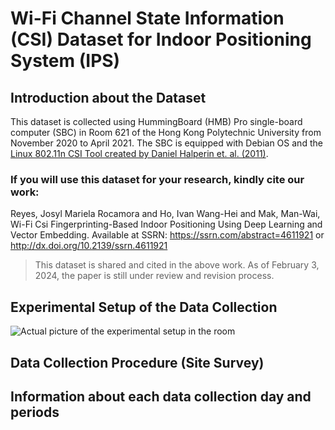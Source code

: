 # Wi-Fi Channel State Information (CSI) Dataset for Indoor Positioning System (IPS)

## Introduction about the Dataset
This dataset is collected using HummingBoard (HMB) Pro single-board computer (SBC) in Room 621 of the Hong Kong Polytechnic University from November 2020 to April 2021. The SBC is equipped with Debian OS and the [Linux 802.11n CSI Tool created by Daniel Halperin et. al. (2011)](https://dhalperi.github.io/linux-80211n-csitool/).

### If you will use this dataset for your research, kindly cite our work:
Reyes, Josyl Mariela Rocamora and Ho, Ivan Wang-Hei and Mak, Man-Wai, Wi-Fi Csi Fingerprinting-Based Indoor Positioning Using Deep Learning and Vector Embedding. Available at SSRN: https://ssrn.com/abstract=4611921 or http://dx.doi.org/10.2139/ssrn.4611921
> This dataset is shared and cited in the above work. 
> As of February 3, 2024, the paper is still under review and revision process.

## Experimental Setup of the Data Collection
![Actual picture of the experimental setup in the room](Others/setup1pdf)

## Data Collection Procedure (Site Survey)

## Information about each data collection day and periods





